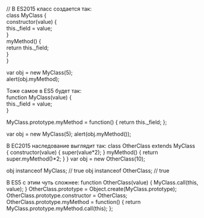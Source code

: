 // В ES2015 класс создается так:  
class MyClass {  
  constructor(value) {  
    this._field = value;  
  }  
  myMethod() {  
    return this._field;  
  }  
}

var obj = new MyClass(5);  
alert(obj.myMethod);

Тоже самое в ES5 будет так:  
function MyClass(value) {  
  this._field = value;  
}

MyClass.prototype.myMethod = function() {
  return this._field;
};

var obj = new MyClass(5);
alert(obj.myMethod());


В ЕС2015 наследование выглядит так:
class OtherClass extends MyClass {
  constructor(value) {
    super(value*2);
  }
  myMethod() {
    return super.myMethod()*2;
  }
}
var obj = new OtherClass(10);

obj instanceof MyClass; // true
obj instanceof OtherClass; // true

В ES5 с этим чуть сложнее:
function OtherClass(value) {
  MyClass.call(this, value);
}
OtherClass.prototype = Object.create(MyClass.prototype);
OtherClass.prototype.constructor = OtherClass;
OtherClass.prototype.myMethod = function() {
  return MyClass.prototype.myMethod.call(this);
};
